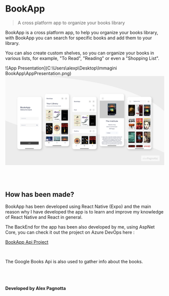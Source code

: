 # BookApp
> A cross platform app to organize your books library

BookApp is a cross platform app, to help you organize your books library, with BookApp you can search for specific books and add them to your library.

You can also create custom shelves, so you can organize your books in various lists, for example, "To Read", "Reading" or even a "Shopping List".

![App Presentation](C:\Users\alexp\Desktop\Immagini BookApp\AppPresentation.png)
<img src="BookApp-Images/AppPresentation.PNG" width="640" heigth="360">

<br><br>

## How has been made? 

BookApp has been developed using React Native (Expo) and the main reason why I have developed the app is to learn and improve my knowledge of React Native and React in general.

The BackEnd for the app has been also developed by me, using AspNet Core, you can check it out the project on Azure DevOps here :

[BookApp Api Project](https://dev.azure.com/alexpagnotta/BookAppApi)

<br>

The Google Books Api is also used to gather info about the books.

<br><br>

#### Developed by Alex Pagnotta
